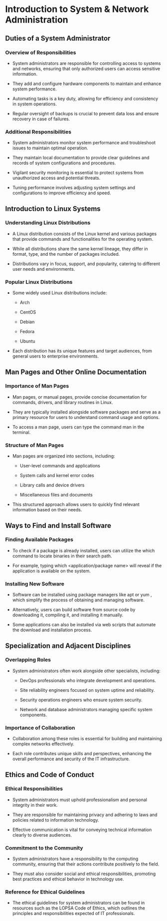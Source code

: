 # Introduction to System & Network Administration

## Duties of a System Administrator

### Overview of Responsibilities

- System administrators are responsible for controlling access to systems and networks, ensuring that only authorized users can access sensitive information.

- They add and configure hardware components to maintain and enhance system performance.

- Automating tasks is a key duty, allowing for efficiency and consistency in system operations.

- Regular oversight of backups is crucial to prevent data loss and ensure recovery in case of failures.

### Additional Responsibilities

- System administrators monitor system performance and troubleshoot issues to maintain optimal operation.

- They maintain local documentation to provide clear guidelines and records of system configurations and procedures.

- Vigilant security monitoring is essential to protect systems from unauthorized access and potential threats.

- Tuning performance involves adjusting system settings and configurations to improve efficiency and speed.

## Introduction to Linux Systems

### Understanding Linux Distributions

- A Linux distribution consists of the Linux kernel and various packages that provide commands and functionalities for the operating system.

- While all distributions share the same kernel lineage, they differ in format, type, and the number of packages included.

- Distributions vary in focus, support, and popularity, catering to different user needs and environments.

### Popular Linux Distributions

- Some widely used Linux distributions include:

	- Arch

	- CentOS

	- Debian

	- Fedora

	- Ubuntu

- Each distribution has its unique features and target audiences, from general users to enterprise environments.

## Man Pages and Other Online Documentation

### Importance of Man Pages

- Man pages, or manual pages, provide concise documentation for commands, drivers, and library routines in Linux.

- They are typically installed alongside software packages and serve as a primary resource for users to understand command usage and options.

- To access a man page, users can type the command  man <command>  in the terminal.

### Structure of Man Pages

- Man pages are organized into sections, including:

	- User-level commands and applications

	- System calls and kernel error codes

	- Library calls and device drivers

	- Miscellaneous files and documents

- This structured approach allows users to quickly find relevant information based on their needs.

## Ways to Find and Install Software

### Finding Available Packages

- To check if a package is already installed, users can utilize the  which  command to locate binaries in their search path.

- For example, typing  which <application/package name>  will reveal if the application is available on the system.

### Installing New Software

- Software can be installed using package managers like  apt  or  yum , which simplify the process of obtaining and managing software.

- Alternatively, users can build software from source code by downloading it, compiling it, and installing it manually.

- Some applications can also be installed via web scripts that automate the download and installation process.

## Specialization and Adjacent Disciplines

### Overlapping Roles

- System administrators often work alongside other specialists, including:

	- DevOps professionals who integrate development and operations.

	- Site reliability engineers focused on system uptime and reliability.

	- Security operations engineers who ensure system security.

	- Network and database administrators managing specific system components.

### Importance of Collaboration

- Collaboration among these roles is essential for building and maintaining complex networks effectively.

- Each role contributes unique skills and perspectives, enhancing the overall performance and security of the IT infrastructure.

## Ethics and Code of Conduct

### Ethical Responsibilities

- System administrators must uphold professionalism and personal integrity in their work.

- They are responsible for maintaining privacy and adhering to laws and policies related to information technology.

- Effective communication is vital for conveying technical information clearly to diverse audiences.

### Commitment to the Community

- System administrators have a responsibility to the computing community, ensuring that their actions contribute positively to the field.

- They must also consider social and ethical responsibilities, promoting best practices and ethical behavior in technology use.

### Reference for Ethical Guidelines

- The ethical guidelines for system administrators can be found in resources such as the LOPSA Code of Ethics, which outlines the principles and responsibilities expected of IT professionals.

